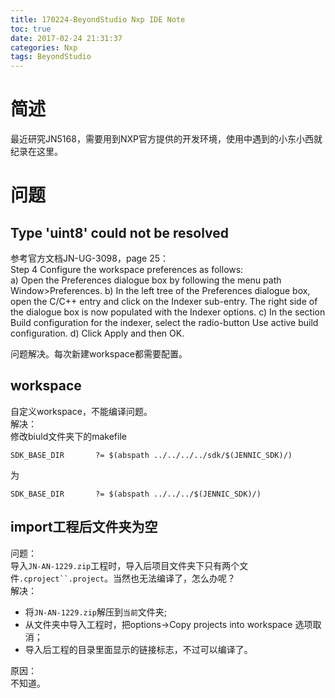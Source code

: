 ```yaml
---
title: 170224-BeyondStudio Nxp IDE Note
toc: true
date: 2017-02-24 21:31:37
categories: Nxp
tags: BeyondStudio
---
```



# 简述
最近研究JN5168，需要用到NXP官方提供的开发环境，使用中遇到的小东小西就纪录在这里。

# 问题
## Type 'uint8' could not be resolved
参考官方文档JN-UG-3098，page 25：  
Step 4 Configure the workspace preferences as follows:  
a) Open the Preferences dialogue box by following the menu path
Window>Preferences.
b) In the left tree of the Preferences dialogue box, open the C/C++ entry and click
on the Indexer sub-entry. The right side of the dialogue box is now populated with
the Indexer options.
c) In the section Build configuration for the indexer, select the radio-button
Use active build configuration.
d) Click Apply and then OK.

问题解决。每次新建workspace都需要配置。

## workspace
自定义workspace，不能编译问题。  
解决：  
修改biuld文件夹下的makefile
```
SDK_BASE_DIR       ?= $(abspath ../../../../sdk/$(JENNIC_SDK)/)
```
为
```
SDK_BASE_DIR       ?= $(abspath ../../../$(JENNIC_SDK)/)
```

## import工程后文件夹为空
问题：  
导入`JN-AN-1229.zip`工程时，导入后项目文件夹下只有两个文件`.cproject``.project`。当然也无法编译了，怎么办呢？  
解决：  
* 将`JN-AN-1229.zip`解压到`当前`文件夹;
* 从文件夹中导入工程时，把options->Copy projects into workspace 选项取消；
* 导入后工程的目录里面显示的链接标志，不过可以编译了。

原因：  
不知道。

